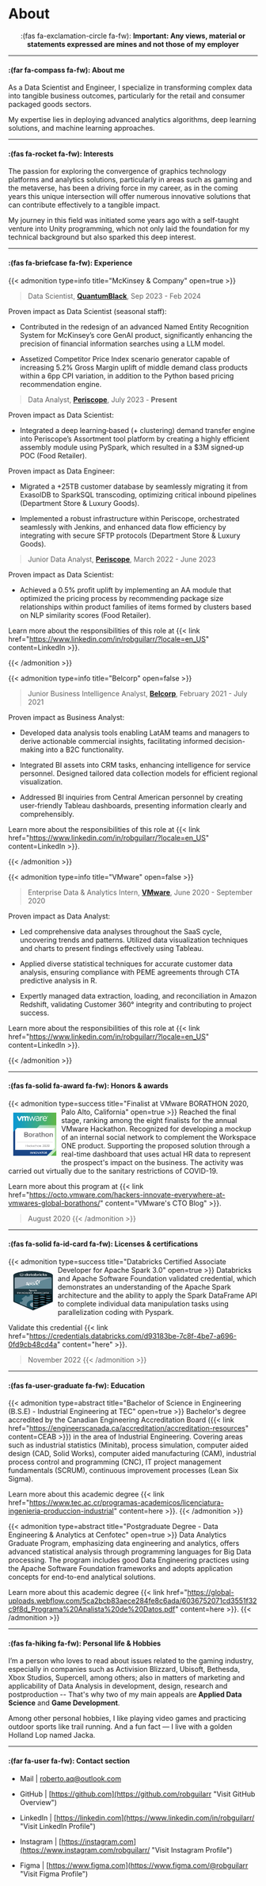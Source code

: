 # About


<p align='center'> :(fas fa-exclamation-circle fa-fw): <b>Important: Any views, material or statements expressed are mines and not those of my employer</b> </p>

---

#### :(far fa-compass fa-fw): About me

As a Data Scientist and Engineer, I specialize in transforming complex data into tangible business outcomes, particularly for the retail and consumer packaged goods sectors.

My expertise lies in deploying advanced analytics algorithms, deep learning solutions, and machine learning approaches.

---

#### :(fas fa-rocket fa-fw): Interests

The passion for exploring the convergence of graphics technology platforms and analytics solutions, particularly in areas such as gaming and the metaverse, has been a driving force in my career, as in the coming years this unique intersection will offer numerous innovative solutions that can contribute effectively to a tangible impact.

My journey in this field was initiated some years ago with a self-taught venture into Unity programming, which not only laid the foundation for my technical background but also sparked this deep interest.

---

#### :(fas fa-briefcase fa-fw): Experience

{{< admonition type=info title="McKinsey & Company" open=true >}}

> Data Scientist, **[QuantumBlack](https://www.mckinsey.com/capabilities/quantumblack/how-we-help-clients "Learn more")**, Sep 2023 - Feb 2024 

Proven impact as Data Scientist (seasonal staff):

- Contributed in the redesign of an advanced Named Entity Recognition System for McKinsey’s core GenAI product, significantly enhancing the precision of financial information searches using a LLM model.

- Assetized Competitor Price Index scenario generator capable of increasing 5.2% Gross Margin uplift of middle demand class products within a 6pp CPI variation, in addition to the Python based pricing recommendation engine.


> Data Analyst, **[Periscope](https://www.mckinsey.com/capabilities/growth-marketing-and-sales/solutions/periscope/overview "Learn more")**, July 2023 - **Present** 

Proven impact as Data Scientist:

- Integrated a deep learning‑based (+ clustering) demand transfer engine into Periscope’s Assortment tool platform by creating a highly efficient assembly module using PySpark, which resulted in a $3M signed‑up POC (Food Retailer).

Proven impact as Data Engineer:

- Migrated a +25TB customer database by seamlessly migrating it from ExasolDB to SparkSQL transcoding, optimizing critical inbound pipelines (Department Store & Luxury Goods).

- Implemented a robust infrastructure within Periscope, orchestrated seamlessly with Jenkins, and enhanced data flow efficiency by integrating with secure SFTP protocols (Department Store & Luxury Goods).

> Junior Data Analyst, **[Periscope](https://www.mckinsey.com/capabilities/growth-marketing-and-sales/solutions/periscope/overview "Learn more")**, March 2022 - June 2023

Proven impact as Data Scientist:

- Achieved a 0.5% profit uplift by implementing an AA module that optimized the pricing process by recommending package size relationships within product families of items formed by clusters based on NLP similarity scores (Food Retailer).

Learn more about the responsibilities of this role at {{< link href="https://www.linkedin.com/in/robguilarr/?locale=en_US" content=LinkedIn >}}.

{{< /admonition >}}

{{< admonition type=info title="Belcorp" open=false >}}


> Junior Business Intelligence Analyst, **[Belcorp](https://www.belcorp.biz/ "Learn more")**, February 2021 - July 2021

Proven impact as Business Analyst:

- Developed data analysis tools enabling LatAM teams and managers to derive actionable commercial insights, facilitating informed decision-making into a B2C functionality.

- Integrated BI assets into CRM tasks, enhancing intelligence for service personnel. Designed tailored data collection models for efficient regional visualization.

- Addressed BI inquiries from Central American personnel by creating user-friendly Tableau dashboards, presenting information clearly and comprehensibly.

Learn more about the responsibilities of this role at {{< link href="https://www.linkedin.com/in/robguilarr/?locale=en_US" content=LinkedIn >}}.

{{< /admonition >}}

{{< admonition type=info title="VMware" open=false >}}

> Enterprise Data & Analytics Intern, **[VMware](https://www.vmware.com/ "Learn more")**, June 2020 - September 2020

Proven impact as Data Analyst:

- Led comprehensive data analyses throughout the SaaS cycle, uncovering trends and patterns. Utilized data visualization techniques and charts to present findings effectively using Tableau.

- Applied diverse statistical techniques for accurate customer data analysis, ensuring compliance with PEME agreements through CTA predictive analysis in R.

- Expertly managed data extraction, loading, and reconciliation in Amazon Redshift, validating Customer 360° integrity and contributing to project success.

Learn more about the responsibilities of this role at {{< link href="https://www.linkedin.com/in/robguilarr/?locale=en_US" content=LinkedIn >}}.


{{< /admonition >}}

---

#### :(fas fa-solid fa-award fa-fw): Honors & awards

{{< admonition type=success title="Finalist at VMware BORATHON 2020, Palo Alto, California" open=true >}}
<img width="87" height="87" src="images/vm_borathon_badge.png" align="left" hspace="10" vspace="10">Reached the final stage, ranking among the eight finalists for the annual VMware Hackathon. Recognized for developing a mockup of an internal social network to complement the Workspace ONE product. Supporting the proposed solution through a real-time dashboard that uses actual HR data to represent the prospect's impact on the business. The activity was carried out virtually due to the sanitary restrictions of COVID-19.

Learn more about this program at {{< link href="https://octo.vmware.com/hackers-innovate-everywhere-at-vmwares-global-borathons/" content="VMware's CTO Blog" >}}.

> August 2020
> {{< /admonition >}}

---

#### :(fas fa-solid fa-id-card fa-fw): Licenses & certifications

{{< admonition type=success title="Databricks Certified Associate Developer for Apache Spark 3.0" open=true >}}
<img width="80" height="80" src="images/badge-spark-developer.png" align="left" hspace="10" vspace="10">Databricks and Apache Software Foundation validated credential, which demonstrates an understanding of the Apache Spark architecture and the ability to apply the Spark DataFrame API to complete individual data manipulation tasks using parallelization coding with Pyspark.

Validate this credential {{< link href="https://credentials.databricks.com/d93183be-7c8f-4be7-a696-0fd9cb48cd4a" content="here" >}}.

> November 2022
> {{< /admonition >}}

---

#### :(fas fa-user-graduate fa-fw): Education

{{< admonition type=abstract title="Bachelor of Science in Engineering (B.S.E) - Industrial Engineering at TEC" open=true >}}
Bachelor's degree accredited by the Canadian Engineering Accreditation Board ({{< link href="https://engineerscanada.ca/accreditation/accreditation-resources" content=CEAB >}}) in the area of Industrial Engineering. Covering areas such as industrial statistics (Minitab), process simulation, computer aided design (CAD, Solid Works), computer aided manufacturing (CAM), industrial process control and programming (CNC), IT project management fundamentals (SCRUM), continuous improvement processes (Lean Six Sigma).

Learn more about this academic degree {{< link href="https://www.tec.ac.cr/programas-academicos/licenciatura-ingenieria-produccion-industrial" content=here >}}.
{{< /admonition >}}

{{< admonition type=abstract title="Postgraduate Degree - Data Engineering & Analytics at Cenfotec" open=true >}}
Data Analytics Graduate Program, emphasizing data engineering and analytics, offers advanced statistical analysis through programming languages for Big Data processing. The program includes good Data Engineering practices using the Apache Software Foundation frameworks and adopts application concepts for end-to-end analytical solutions.

Learn more about this academic degree {{< link href="https://global-uploads.webflow.com/5ca2bcb83aece284fe8c6ada/6036752071cd3551f32c9f8d_Programa%20Analista%20de%20Datos.pdf" content=here >}}.
{{< /admonition >}}

---

#### :(fas fa-hiking fa-fw): Personal life & Hobbies

I’m a person who loves to read about issues related to the gaming industry, especially in companies such as Activision Blizzard, Ubisoft, Bethesda, Xbox Studios, Supercell, among others; also in matters of marketing and applicability of Data Analysis in development, design, research and postproduction -- That's why two of my main appeals are **Applied Data Science** and **Game Development**.

Among other personal hobbies, I like playing video games and practicing outdoor sports like trail running. And a fun fact —  I live with a golden Holland Lop named Jacka.

---

#### :(far fa-user fa-fw): Contact section

- Mail | [roberto.aq@outlook.com](mailto:roberto.aq@outlook.com "Send me a mail")

- GitHub | [https://github.com](https://github.com/robguilarr "Visit GitHub Overview")

- LinkedIn | [https://linkedin.com](https://www.linkedin.com/in/robguilarr/ "Visit LinkedIn Profile")

- Instagram | [https://instagram.com](https://www.instagram.com/robguilarr/ "Visit Instagram Profile")

- Figma | [https://www.figma.com](https://www.figma.com/@robguilarr "Visit Figma Profile")
